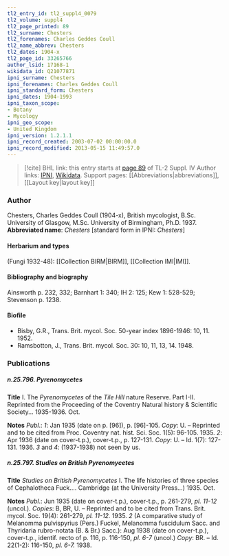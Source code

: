```yaml
---
tl2_entry_id: tl2_suppl4_0079
tl2_volume: suppl4
tl2_page_printed: 89
tl2_surname: Chesters
tl2_forenames: Charles Geddes Coull
tl2_name_abbrev: Chesters
tl2_dates: 1904-x
tl2_page_id: 33265766
author_lsid: 17168-1
wikidata_id: Q21077871
ipni_surname: Chesters
ipni_forenames: Charles Geddes Coull
ipni_standard_form: Chesters
ipni_dates: 1904-1993
ipni_taxon_scope: 
- Botany
- Mycology
ipni_geo_scope: 
- United Kingdom
ipni_version: 1.2.1.1
ipni_record_created: 2003-07-02 00:00:00.0
ipni_record_modified: 2013-05-15 11:49:57.0
---
```


> [!cite] BHL link: this entry starts at [page 89](https://www.biodiversitylibrary.org/page/33265766) of TL-2 Suppl. IV
> Author links: [IPNI](https://www.ipni.org/a/17168-1), [Wikidata](https://www.wikidata.org/wiki/Q21077871). Support pages: [[Abbreviations|abbreviations]], [[Layout key|layout key]]

### Author

Chesters, Charles Geddes Coull (1904-x), British mycologist, B.Sc. University of Glasgow, M.Sc. University of Birmingham, Ph.D. 1937. 
**Abbreviated name**: *Chesters* \[standard form in IPNI: *Chesters*\]

#### Herbarium and types

(Fungi 1932-48): [[Collection BIRM|BIRM]], [[Collection IMI|IMI]].

#### Bibliography and biography

Ainsworth p. 232, 332; Barnhart 1: 340; IH 2: 125; Kew 1: 528-529; Stevenson p. 1238.

#### Biofile

- Bisby, G.R., Trans. Brit. mycol. Soc. 50-year index 1896-1946: 10, 11. 1952.
- Ramsbotton, J., Trans. Brit. mycol. Soc. 30: 10, 11, 13, 14. 1948.

### Publications

##### n.25.796. Pyrenomycetes

**Title**
I. The *Pyrenomycetes* of the *Tile Hill* nature Reserve. Part I-II. Reprinted from the Proceeding of the Coventry Natural history & Scientific Society... 1935-1936. Oct.

**Notes**
*Publ*.: *1*: Jan 1935 (date on p. \[96\]), p. \[96\]-105. *Copy*: U. – Reprinted and to be cited from Proc. Coventry nat. hist. Sci. Soc. 1(5): 96-105. 1935.
*2*: Apr 1936 (date on cover-t.p.), cover-t.p., p. 127-131. *Copy*: U. – Id. 1(7): 127-131. 1936.
*3* and *4*: (1937-1938) not seen by us.

##### n.25.797. Studies on British Pyrenomycetes

**Title**
*Studies on British Pyrenomycetes* I. The life histories of three species of Cephalotheca Fuck.... Cambridge (at the University Press...) 1935. Oct.

**Notes**
*Publ*.: Jun 1935 (date on cover-t.p.), cover-t.p., p. 261-279, *pl. 11-12* (uncol.). *Copies*: B, BR, U. – Reprinted and to be cited from Trans. Brit. mycol. Soc. 19(4): 261-279, *pl. 11-12.* 1935.
*2* (A comparative study of Melanomma pulvispyrius (Pers.) Fuckel, Melanomma fuscidulum Sacc. and Thyridaria rubro-notata (B. & Br.) Sacc.): Aug 1938 (date on cover-t.p.), cover-t.p., identif. recto of p. 116, p. 116-150, *pl. 6-7* (uncol.) *Copy*: BR. – Id. 22(1-2): 116-150, *pl. 6-7.* 1938.

